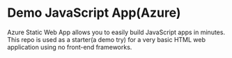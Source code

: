 # Demo JavaScript App(Azure)


Azure Static Web App allows you to easily build JavaScript apps in minutes.
This repo is used as a starter(a demo try) for a very basic HTML web application using no front-end frameworks.
